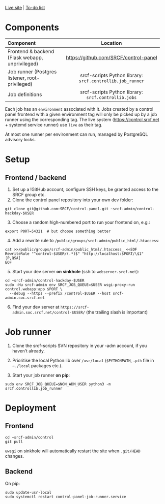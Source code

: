 [Live site](https://control.srcf.net) | [To-do list](https://kanboard.srcf.net/board/1)

# Components

|Component|Location|
|:--------|:------:|
|Frontend & backend (Flask webapp, unprivileged)|https://github.com/SRCF/control-panel|
|Job runner (Postgres listener, root-privileged)|srcf-scripts Python library: `srcf.controllib.job_runner`|
|Job definitions|srcf-scripts Python library: `srcf.controllib.jobs`|

Each job has an `environment` associated with it.  Jobs created by a control panel frontend with a given environment tag will only be picked up by a job runner using the corresponding tag.  The live system (https://control.srcf.net + systemd service runner) use `live` as their tag.

At most one runner per environment can run, managed by PostgreSQL advisory locks.

# Setup

## Frontend / backend

1. Set up a !GitHub account, configure SSH keys, be granted access to the SRCF group etc.
2. Clone the control panel repository into your own dev folder:
```
git clone git@github.com:SRCF/control-panel.git ~srcf-admin/control-hackday-$USER
```
3. Choose a random high-numbered port to run your frontend on, e.g.:
```
export PORT=54321  # but choose something better
```
4. Add a rewrite rule to `/public/groups/srcf-admin/public_html/.htaccess`:
```
cat >>/public/groups/srcf-admin/public_html/.htaccess_ <<EOF
RewriteRule "^control-$USER/(.*)$" "http://localhost:$PORT/\$1" [P,QSA]
EOF
```
5. Start your dev server **on sinkhole** (ssh to `webserver.srcf.net`):
```
cd ~srcf-admin/control-hackday-$USER
sudo -Hu srcf-admin env SRCF_JOB_QUEUE=$USER wsgi-proxy-run control.webapp:app $PORT \
  --debug --https --prefix /control-$USER --host srcf-admin.soc.srcf.net
```
6. Find your dev server at `https://srcf-admin.soc.srcf.net/control-$USER/` (the trailing slash is important)

# Job runner

 1. Clone the srcf-scripts SVN repository in your -adm account, if you haven't already.

 2. Prioritise the local Python lib over `/usr/local` (`$PYTHONPATH`, `.pth` file in `~./local` packages etc.).

 3. Start your job runner **on pip**:
```
sudo env SRCF_JOB_QUEUE=$NON_ADM_USER python3 -m srcf.controllib.job_runner
```


# Deployment
## Frontend

```
cd ~srcf-admin/control
git pull
```

`uwsgi` on sinkhole will automatically restart the site when `.git/HEAD` changes.

## Backend

On pip:

```
sudo update-usr-local
sudo systemctl restart control-panel-job-runner.service
```
